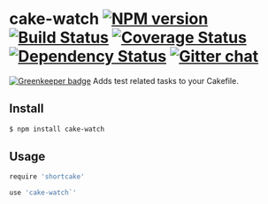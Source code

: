 # cake-watch [![NPM version][npm-img]][npm-url] [![Build Status][travis-img]][travis-url] [![Coverage Status][coveralls-img]][coveralls-url] [![Dependency Status][dependency-img]][dependency-url] [![Gitter chat][gitter-img]][gitter-url]

[![Greenkeeper badge](https://badges.greenkeeper.io/zeekay/cake-watch.svg)](https://greenkeeper.io/)
Adds test related tasks to your Cakefile.

## Install
```bash
$ npm install cake-watch
```

## Usage
```coffee
require 'shortcake'

use 'cake-watch`'
```

[travis-img]:     https://img.shields.io/travis/zeekay/cake-watch.svg
[travis-url]:     https://travis-ci.org/zeekay/cake-watch
[coveralls-img]:  https://coveralls.io/repos/zeekay/cake-watch/badge.svg?branch=master&service=github
[coveralls-url]:  https://coveralls.io/github/zeekay/cake-watch?branch=master
[dependency-url]: https://david-dm.org/zeekay/cake-watch
[dependency-img]: https://david-dm.org/zeekay/cake-watch.svg
[npm-img]:        https://img.shields.io/npm/v/cake-watch.svg
[npm-url]:        https://www.npmjs.com/package/cake-watch
[gitter-img]:     https://badges.gitter.im/join-chat.svg
[gitter-url]:     https://gitter.im/zeekay/hi

<!-- not used -->
[downloads-img]:     https://img.shields.io/npm/dm/cake-watch.svg
[downloads-url]:     http://badge.fury.io/js/cake-watch
[devdependency-img]: https://david-dm.org/zeekay/cake-watch/dev-status.svg
[devdependency-url]: https://david-dm.org/zeekay/cake-watch#info=devDependencies
